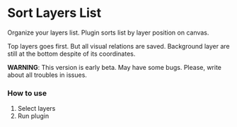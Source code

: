# Sort Layers List
Organize your layers list. Plugin sorts list by layer position on canvas.

Top layers goes first. But all visual relations are saved. Background layer are still at the bottom despite of its coordinates.

**WARNING**: This version is early beta. May have some bugs. Please, write about all troubles in issues.

### How to use
1. Select layers
2. Run plugin
